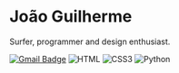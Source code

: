 # João Guilherme

Surfer, programmer and design enthusiast.

[![Gmail Badge](https://img.shields.io/badge/Gmail-EA4335?style=flat&logo=gmail&logoColor=white)](mailto:jjguiferreira2@gmail.com)
![HTML](https://img.shields.io/badge/HTML-E34F26?style=flat&logo=html5&logoColor=white)
![CSS3](https://img.shields.io/badge/CSS-1572B6?style=flat&logo=css3&logoColor=white)
![Python](https://img.shields.io/badge/python-3670A0?style=for-the-badge&logo=python&logoColor=ffdd54)

